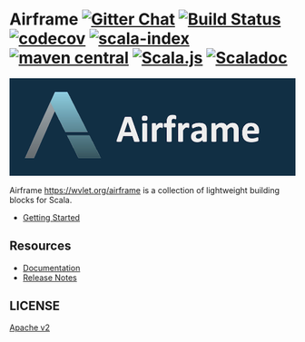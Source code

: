 # Airframe [![Gitter Chat][gitter-badge]][gitter-link] [![Build Status](https://travis-ci.org/wvlet/airframe.svg?branch=master)](https://travis-ci.org/wvlet/airframe)  [![codecov](https://codecov.io/gh/wvlet/airframe/branch/master/graph/badge.svg)](https://codecov.io/gh/wvlet/airframe) [![scala-index][sindex-badge]][sindex-link] [![maven central][central-badge]][central-link] [![Scala.js](https://www.scala-js.org/assets/badges/scalajs-0.6.17.svg)](https://www.scala-js.org) [![Scaladoc](https://javadoc-badge.appspot.com/org.wvlet.airframe/airframe-scaladoc_2.12.svg?label=scaladoc)](https://javadoc-badge.appspot.com/org.wvlet.airframe/airframe-scaladoc_2.12)

[circleci-badge]: https://circleci.com/gh/wvlet/airframe.svg?style=svg
[circleci-link]: https://circleci.com/gh/wvlet/airframe
[gitter-badge]: https://badges.gitter.im/Join%20Chat.svg
[gitter-link]: https://gitter.im/wvlet/airframe?utm_source=badge&utm_medium=badge&utm_campaign=pr-badge&utm_content=badge
[coverall-badge]: https://coveralls.io/repos/github/wvlet/airframe/badge.svg?branch=master
[coverall-link]: https://coveralls.io/github/wvlet/airframe?branch=master
[sindex-badge]: https://index.scala-lang.org/wvlet/airframe/airframe/latest.svg?color=orange
[sindex-link]: https://index.scala-lang.org/wvlet/airframe
[central-badge]: https://img.shields.io/maven-central/v/org.wvlet.airframe/airframe_2.12.svg?label=maven%20central
[central-link]: https://search.maven.org/search?q=g:%22org.wvlet.airframe%22%20AND%20a:%22airframe_2.12%22

![Airframe Icon](airframe-badge.png)


Airframe https://wvlet.org/airframe is a collection of lightweight building blocks for Scala.

- [Getting Started](https://wvlet.org/airframe/)

## Resources

- [Documentation](https://wvlet.org/airframe/docs)
- [Release Notes](https://wvlet.org/airframe/docs/release-notes.html)

## LICENSE

[Apache v2](https://github.com/wvlet/airframe/blob/master/LICENSE)
